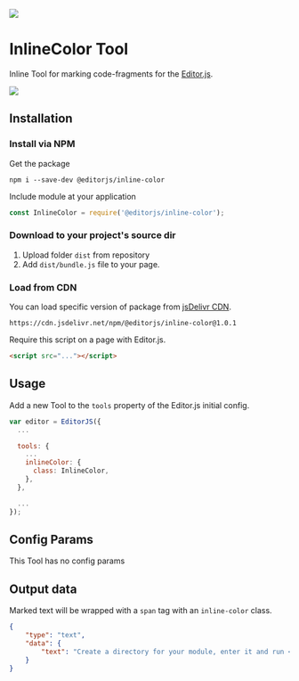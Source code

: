 ![](https://badgen.net/badge/Editor.js/v2.0/blue)

# InlineColor Tool

Inline Tool for marking code-fragments for the [Editor.js](https://ifmo.su/editor).

![](assets/example.gif)

## Installation

### Install via NPM

Get the package

```shell
npm i --save-dev @editorjs/inline-color
```

Include module at your application

```javascript
const InlineColor = require('@editorjs/inline-color');
```

### Download to your project's source dir

1. Upload folder `dist` from repository
2. Add `dist/bundle.js` file to your page.

### Load from CDN

You can load specific version of package from [jsDelivr CDN](https://www.jsdelivr.com/package/npm/@editorjs/inline-color).

`https://cdn.jsdelivr.net/npm/@editorjs/inline-color@1.0.1`

Require this script on a page with Editor.js.

```html
<script src="..."></script>
```

## Usage

Add a new Tool to the `tools` property of the Editor.js initial config.

```javascript
var editor = EditorJS({
  ...

  tools: {
    ...
    inlineColor: {
      class: InlineColor,
    },
  },

  ...
});
```

## Config Params

This Tool has no config params

## Output data

Marked text will be wrapped with a `span` tag with an `inline-color` class.

```json
{
	"type": "text",
	"data": {
		"text": "Create a directory for your module, enter it and run <span class=\"inline-color\" style="color: rgb(0, 0, 0);background: rbg(0, 0, 0)">npm init</span> command."
	}
}
```
